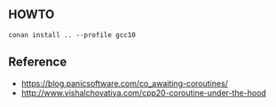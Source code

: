## HOWTO

    conan install .. --profile gcc10
    
    
## Reference
- https://blog.panicsoftware.com/co_awaiting-coroutines/
- http://www.vishalchovatiya.com/cpp20-coroutine-under-the-hood
